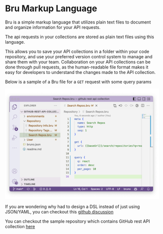 # Bru Markup Language

Bru is a simple markup language that utilizes plain text files to document and organize information for your API requests.

The api requests in your collections are stored as plain text files using this language.

This allows you to save your API collections in a folder within your code repository, and use your preferred version control system to manage and share them with your team. Collaboration on your API collections can be done through pull requests, as the human-readable file format makes it easy for developers to understand the changes made to the API collection.

Below is a sample of a Bru file for a `GET` request with some query params

![bru lang sample](public/images/github-collection.png)

If you are wondering why had to design a DSL instead of just using JSON/YAML, you can checkout this [github discussion](https://github.com/usebruno/bruno/discussions/360)

You can checkout the sample repository which contains GitHub rest API collection [here](https://github.com/usebruno/github-rest-api-collection)
